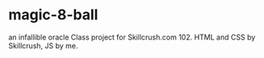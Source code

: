 # magic-8-ball
an infallible oracle
Class project for Skillcrush.com 102.  HTML and CSS by Skillcrush, JS by me.
